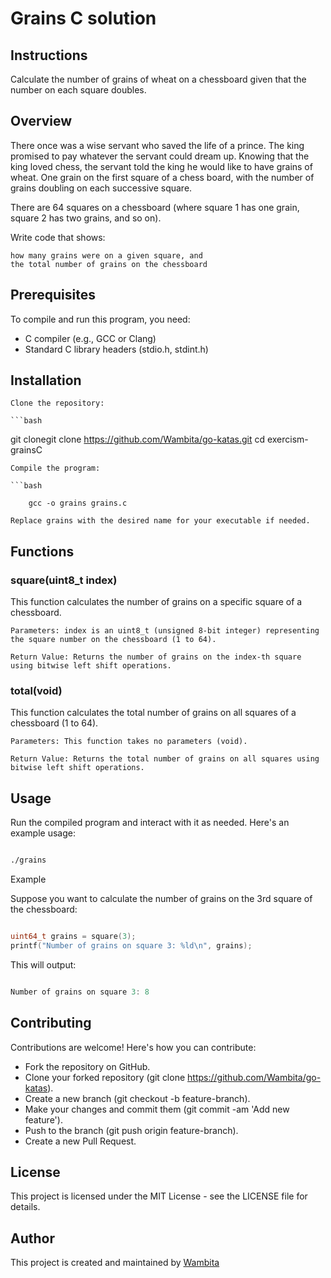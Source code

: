 # Grains C solution  

## Instructions
Calculate the number of grains of wheat on a chessboard given that the number on each square doubles.

## Overview 
There once was a wise servant who saved the life of a prince. The king promised to pay whatever the servant could dream up. Knowing that the king loved chess, the servant told the king he would like to have grains of wheat. One grain on the first square of a chess board, with the number of grains doubling on each successive square.

There are 64 squares on a chessboard (where square 1 has one grain, square 2 has two grains, and so on).

Write code that shows:

    how many grains were on a given square, and
    the total number of grains on the chessboard

## Prerequisites

To compile and run this program, you need:

   -  C compiler (e.g., GCC or Clang)
   - Standard C library headers (stdio.h, stdint.h)

## Installation

    Clone the repository:

    ```bash

git clonegit clone https://github.com/Wambita/go-katas.git
cd exercism-grainsC
```
Compile the program:

```bash

    gcc -o grains grains.c
```
    Replace grains with the desired name for your executable if needed.

## Functions
### square(uint8_t index)

This function calculates the number of grains on a specific square of a chessboard.

    Parameters: index is an uint8_t (unsigned 8-bit integer) representing the square number on the chessboard (1 to 64).

    Return Value: Returns the number of grains on the index-th square using bitwise left shift operations.

### total(void)

This function calculates the total number of grains on all squares of a chessboard (1 to 64).

    Parameters: This function takes no parameters (void).

    Return Value: Returns the total number of grains on all squares using bitwise left shift operations.

## Usage

Run the compiled program and interact with it as needed. Here's an example usage:

```bash

./grains
```
Example

Suppose you want to calculate the number of grains on the 3rd square of the chessboard:

```c

uint64_t grains = square(3);
printf("Number of grains on square 3: %ld\n", grains);
```
This will output:

```c

Number of grains on square 3: 8
```
## Contributing

Contributions are welcome! Here's how you can contribute:

   + Fork the repository on GitHub.
   + Clone your forked repository (git clone https://github.com/Wambita/go-katas).
   + Create a new branch (git checkout -b feature-branch).
   + Make your changes and commit them (git commit -am 'Add new feature').
   + Push to the branch (git push origin feature-branch).
   + Create a new Pull Request.

## License

This project is licensed under the MIT License - see the LICENSE file for details.

## Author
This project is created and maintained by [Wambita](https://github.com/Wambita)